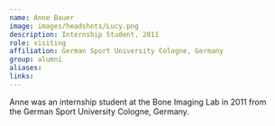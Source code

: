 ```yaml
---
name: Anne Bauer
image: images/headshots/Lucy.png
description: Internship Student, 2011
role: visiting
affiliation: German Sport University Cologne, Germany
group: alumni
aliases: 
links:
---
```


Anne was an internship student at the Bone Imaging Lab in 2011 from the German Sport University Cologne, Germany.